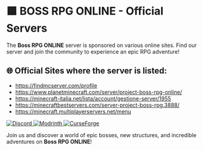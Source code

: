 # 🟪 BOSS RPG ONLINE - Official Servers

The **Boss RPG ONLINE** server is sponsored on various online sites. Find our server and join the community to experience an epic RPG adventure!

## 🌐 Official Sites where the server is listed:

- https://findmcserver.com/profile
- https://www.planetminecraft.com/server/project-boss-rpg-online/
- https://minecraft-italia.net/lista/account/gestione-server/1955
- https://minecraftbestservers.com/server-project-boss-rpg.3888/
- https://minecraft.multiplayerservers.net/menu

<p align="">
  <a href="https://discord.gg/thfPJ7QAPJ">
    <img src="https://img.shields.io/discord/849652563803504700?style=for-the-badge&logo=discord&label=DISCORD&labelColor=000000&color=7e28d1" alt="Discord">
  </a>
  <a href="https://modrinth.com/user/D4vide106"></a>
  <a href="https://modrinth.com/modpack/project-boss-rpg">
    <img src="https://img.shields.io/badge/BOSS_RPG_--_FORGE-7e28d1?style=for-the-badge&logo=modrinth&label=1.20.1&labelColor=000000" alt="Modrinth">
  </a>
  <a href="https://www.curseforge.com/minecraft/modpacks/project-boss-rpg">
    <img src="https://img.shields.io/badge/ALSO_HERE-7e28d1?style=for-the-badge&logo=curseforge&labelColor=000000" alt="CurseForge">
  </a>
</p>

Join us and discover a world of epic bosses, new structures, and incredible adventures on **Boss RPG ONLINE**!
